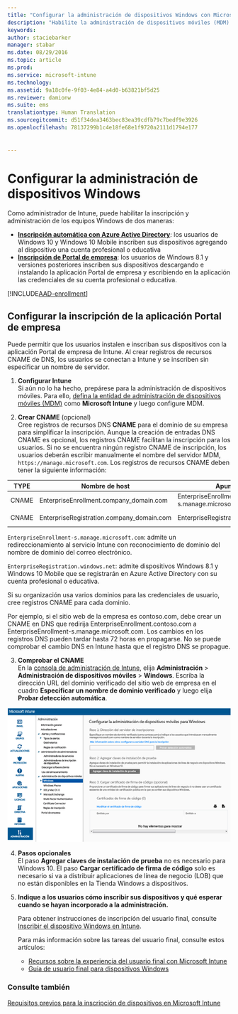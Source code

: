 ```yaml
---
title: "Configurar la administración de dispositivos Windows con Microsoft Intune | Microsoft Intune"
description: "Habilite la administración de dispositivos móviles (MDM) para PC con Windows, incluidos dispositivos Windows 10 con Microsoft Intune."
keywords: 
author: staciebarker
manager: stabar
ms.date: 08/29/2016
ms.topic: article
ms.prod: 
ms.service: microsoft-intune
ms.technology: 
ms.assetid: 9a18c0fe-9f03-4e84-a4d0-b63821bf5d25
ms.reviewer: damionw
ms.suite: ems
translationtype: Human Translation
ms.sourcegitcommit: d51f34dea3463bec83ea39cdfb79c7bedf9e3926
ms.openlocfilehash: 78137299b1c4e18fe68e1f9720a2111d1794e177


---
```


# <a name="set-up-windows-device-management"></a>Configurar la administración de dispositivos Windows

Como administrador de Intune, puede habilitar la inscripción y administración de los equipos Windows de dos maneras:

- **[Inscripción automática con Azure Active Directory](#azure-active-directory-enrollment)**: los usuarios de Windows 10 y Windows 10 Mobile inscriben sus dispositivos agregando al dispositivo una cuenta profesional o educativa
- **[Inscripción de Portal de empresa](#company-portal-app-enrollment)**: los usuarios de Windows 8.1 y versiones posteriores inscriben sus dispositivos descargando e instalando la aplicación Portal de empresa y escribiendo en la aplicación las credenciales de su cuenta profesional o educativa.

[!INCLUDE[AAD-enrollment](../includes/win10-automatic-enrollment-aad.md)]

## <a name="set-up-company-portal-app-enrollment"></a>Configurar la inscripción de la aplicación Portal de empresa
Puede permitir que los usuarios instalen e inscriban sus dispositivos con la aplicación Portal de empresa de Intune. Al crear registros de recursos CNAME de DNS, los usuarios se conectan a Intune y se inscriben sin especificar un nombre de servidor.

1. **Configurar Intune**<br>
Si aún no lo ha hecho, prepárese para la administración de dispositivos móviles. Para ello, [defina la entidad de administración de dispositivos móviles (MDM)](prerequisites-for-enrollment.md#set-mobile-device-management-authority) como **Microsoft Intune** y luego configure MDM.

2. **Crear CNAME** (opcional)<br>Cree registros de recursos DNS **CNAME** para el dominio de su empresa para simplificar la inscripción. Aunque la creación de entradas DNS CNAME es opcional, los registros CNAME facilitan la inscripción para los usuarios. Si no se encuentra ningún registro CNAME de inscripción, los usuarios deberán escribir manualmente el nombre del servidor MDM, `https://manage.microsoft.com`. Los registros de recursos CNAME deben tener la siguiente información:

  |TYPE|Nombre de host|Apunta a|TTL|
  |--------|-------------|-------------|-------|
  |CNAME|EnterpriseEnrollment.company_domain.com|EnterpriseEnrollment-s.manage.microsoft.com |1 hora|
  |CNAME|EnterpriseRegistration.company_domain.com|EnterpriseRegistration.windows.net|1 hora|

  `EnterpriseEnrollment-s.manage.microsoft.com`: admite un redireccionamiento al servicio Intune con reconocimiento de dominio del nombre de dominio del correo electrónico.

  `EnterpriseRegistration.windows.net`: admite dispositivos Windows 8.1 y Windows 10 Mobile que se registrarán en Azure Active Directory con su cuenta profesional o educativa.

  Si su organización usa varios dominios para las credenciales de usuario, cree registros CNAME para cada dominio.

  Por ejemplo, si el sitio web de la empresa es contoso.com, debe crear un CNAME en DNS que redirija EnterpriseEnrollment.contoso.com a EnterpriseEnrollment-s.manage.microsoft.com. Los cambios en los registros DNS pueden tardar hasta 72 horas en propagarse. No se puede comprobar el cambio DNS en Intune hasta que el registro DNS se propague.

3.  **Comprobar el CNAME**<br>En la [consola de administración de Intune](http://manage.microsoft.com), elija **Administración** &gt; **Administración de dispositivos móviles** &gt; **Windows**. Escriba la dirección URL del dominio verificado del sitio web de empresa en el cuadro **Especificar un nombre de dominio verificado** y luego elija **Probar detección automática**.

  ![Cuadro de diálogo de administración de dispositivos Windows](../media/enroll-intune-winenr.png)

4.  **Pasos opcionales**<br>El paso **Agregar claves de instalación de prueba** no es necesario para Windows 10. El paso **Cargar certificado de firma de código** solo es necesario si va a distribuir aplicaciones de línea de negocio (LOB) que no están disponibles en la Tienda Windows a dispositivos.

6.  **Indique a los usuarios cómo inscribir sus dispositivos y qué esperar cuando se hayan incorporado a la administración.**

    Para obtener instrucciones de inscripción del usuario final, consulte [Inscribir el dispositivo Windows en Intune](../enduser/enroll-your-device-in-intune-windows.md).

    Para más información sobre las tareas del usuario final, consulte estos artículos:
      - [Recursos sobre la experiencia del usuario final con Microsoft Intune](what-to-tell-your-end-users-about-using-microsoft-intune.md)
      - [Guía de usuario final para dispositivos Windows](../enduser/using-your-windows-device-with-intune.md)

### <a name="see-also"></a>Consulte también
[Requisitos previos para la inscripción de dispositivos en Microsoft Intune](prerequisites-for-enrollment.md)



<!--HONumber=Nov16_HO2-->


